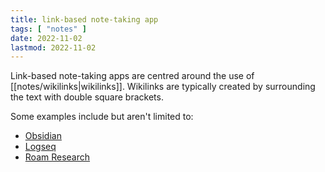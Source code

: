 ```yaml
---
title: link-based note-taking app
tags: [ "notes" ]
date: 2022-11-02
lastmod: 2022-11-02
---
```

Link-based note-taking apps are centred around the use of [[notes/wikilinks|wikilinks]]. Wikilinks are typically created by surrounding the text with double square brackets.

Some examples include but aren't limited to:
- [Obsidian](https://obsidian.md/)
- [Logseq](https://logseq.com/)
- [Roam Research](https://roamresearch.com/)